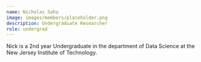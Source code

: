 ```yaml
---
name: Nicholas Sahu
image: images/members/placeholder.png
description: Undergraduate Researcher 
role: undergrad 
---
```


Nick is a 2nd year Undergraduate in the department of Data Science at the New Jersey Institute of Technology.